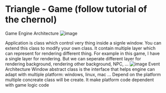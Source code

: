 # Triangle - Game (follow tutorial of the chernol)
Game Engine Architecture
![image](https://github.com/user-attachments/assets/18e6f395-4b3c-4778-b852-39c97275b71e)

Application is class which control very thing inside a signle window. You can extend this class to modify your own class.
It contain multiple layer which can represent for rendering different thing.
For example in this game, I have a single layer for rendering. But we can seperate different layer for rendering background, rendering other background, NPC, ... 
![image](https://github.com/user-attachments/assets/2ae45205-6b56-433d-8e5e-caad5c279bec)
Event Architecture
Window abstract class is the interface that helps engine can adapt with multiple platform: windows, linux, mac ...
Depend on the platform multiple concreate class will be create. It make platform code dependent with game logic code
